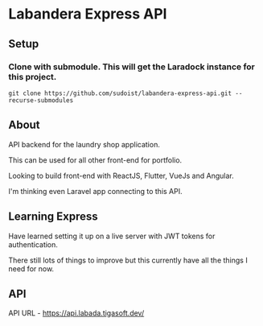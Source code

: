 # Labandera Express API

## Setup

### Clone with submodule. This will get the Laradock instance for this project.

`git clone https://github.com/sudoist/labandera-express-api.git --recurse-submodules`

## About

API backend for the laundry shop application.

This can be used for all other front-end for portfolio.

Looking to build front-end with ReactJS, Flutter, VueJs and Angular.

I'm thinking even Laravel app connecting to this API.

## Learning Express

Have learned setting it up on a live server with JWT tokens for authentication.

There still lots of things to improve but this currently have all the things I need for now.

## API

API URL - https://api.labada.tigasoft.dev/
